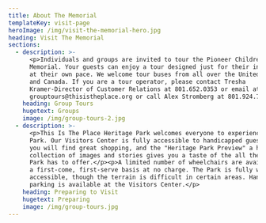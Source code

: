 ```yaml
---
title: About The Memorial
templateKey: visit-page
heroImage: /img/visit-the-memorial-hero.jpg
heading: Visit The Memorial
sections:
  - description: >-
      <p>Individuals and groups are invited to tour the Pioneer Children’s
      Memorial. Your guests can enjoy a tour designed just for their interests
      at their own pace. We welcome tour buses from all over the United States
      and Canada. If you are a tour operator, please contact Tresha
      Kramer-Director of Customer Relations at 801.652.0353 or email at
      grouptours@thisistheplace.org or call Alex Stromberg at 801.924.7511.</p>
    heading: Group Tours
    hugetext: Groups
    image: /img/group-tours-2.jpg
  - description: >-
      <p>This Is The Place Heritage Park welcomes everyone to experience the
      Park. Our Visitors Center is fully accessible to handicapped guests. There
      you will find great shopping, and the "Heritage Park Preview" a historic
      collection of images and stories gives you a taste of the all the entire
      Park has to offer.</p><p>A limited number of wheelchairs are available on
      a first-come, first-serve basis at no charge. The Park is fully wheelchair
      accessible, though the terrain is difficult in certain areas. Handicapped
      parking is available at the Visitors Center.</p>
    heading: Preparing to Visit
    hugetext: Preparing
    image: /img/group-tours.jpg
---
```


